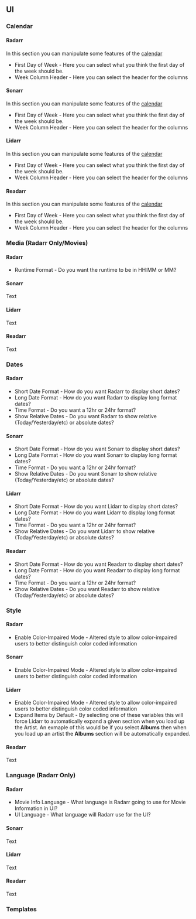 ## UI

### Calendar

#### Radarr

<section begin=radarr_settings_ui_calendar />

In this section you can manipulate some features of the
[calendar](Radarr_Calendar "wikilink")

  - First Day of Week - Here you can select what you think the first day
    of the week should be.
  - Week Column Header - Here you can select the header for the columns

<section end=radarr_settings_ui_calendar />

#### Sonarr

<section begin=sonarr_settings_ui_calendar />

In this section you can manipulate some features of the
[calendar](Sonarr_Calendar "wikilink")

  - First Day of Week - Here you can select what you think the first day
    of the week should be.
  - Week Column Header - Here you can select the header for the columns

<section end=sonarr_settings_ui_calendar />

#### Lidarr

<section begin=lidarr_settings_ui_calendar />

In this section you can manipulate some features of the
[calendar](Lidarr_Calendar "wikilink")

  - First Day of Week - Here you can select what you think the first day
    of the week should be.
  - Week Column Header - Here you can select the header for the columns

<section end=lidarr_settings_ui_calendar />

#### Readarr

<section begin=readarr_settings_ui_calendar />

In this section you can manipulate some features of the
[calendar](Readarr_Calendar "wikilink")

  - First Day of Week - Here you can select what you think the first day
    of the week should be.
  - Week Column Header - Here you can select the header for the columns

<section end=readarr_settings_ui_calendar />

### Media (Radarr Only/Movies)

#### Radarr

<section begin=radarr_settings_ui_movies />

  - Runtime Format - Do you want the runtime to be in HH:MM or MM?

<section end=radarr_settings_ui_movies />

#### Sonarr

<section begin=sonarr_settings_ui_ />

Text

<section end=sonarr_settings_ui_ />

#### Lidarr

<section begin=lidarr_settings_ui_ />

Text

<section end=lidarr_settings_ui_ />

#### Readarr

<section begin=readarr_settings_ui_ />

Text

<section end=readarr_settings_ui_ />

### Dates

#### Radarr

<section begin=radarr_settings_ui_dates />

  - Short Date Format - How do you want Radarr to display short dates?
  - Long Date Format - How do you want Radarr to display long format
    dates?
  - Time Format - Do you want a 12hr or 24hr format?
  - Show Relative Dates - Do you want Radarr to show relative
    (Today/Yesterday/etc) or absolute dates?

<section end=radarr_settings_ui_dates />

#### Sonarr

<section begin=sonarr_settings_ui_dates />

  - Short Date Format - How do you want Sonarr to display short dates?
  - Long Date Format - How do you want Sonarr to display long format
    dates?
  - Time Format - Do you want a 12hr or 24hr format?
  - Show Relative Dates - Do you want Sonarr to show relative
    (Today/Yesterday/etc) or absolute dates?

<section end=sonarr_settings_ui_dates />

#### Lidarr

<section begin=lidarr_settings_ui_dates />

  - Short Date Format - How do you want Lidarr to display short dates?
  - Long Date Format - How do you want Lidarr to display long format
    dates?
  - Time Format - Do you want a 12hr or 24hr format?
  - Show Relative Dates - Do you want Lidarr to show relative
    (Today/Yesterday/etc) or absolute dates?

<section end=lidarr_settings_ui_dates />

#### Readarr

<section begin=readarr_settings_ui_dates />

  - Short Date Format - How do you want Readarr to display short dates?
  - Long Date Format - How do you want Readarr to display long format
    dates?
  - Time Format - Do you want a 12hr or 24hr format?
  - Show Relative Dates - Do you want Readarr to show relative
    (Today/Yesterday/etc) or absolute dates?

<section end=readarr_settings_ui_dates />

### Style

#### Radarr

<section begin=radarr_settings_ui_style />

  - Enable Color-Impaired Mode - Altered style to allow color-impaired
    users to better distinguish color coded information

<section end=radarr_settings_ui_style />

#### Sonarr

<section begin=sonarr_settings_ui_style />

  - Enable Color-Impaired Mode - Altered style to allow color-impaired
    users to better distinguish color coded information

<section end=sonarr_settings_ui_style />

#### Lidarr

<section begin=lidarr_settings_ui_style />

  - Enable Color-Impaired Mode - Altered style to allow color-impaired
    users to better distinguish color coded information
  - Expand Items by Default - By selecting one of these variables this
    will force Lidarr to automatically expand a given section when you
    load up the Artist. An exmaple of this would be if you select
    **Albums** then when you load up an artist the **Albums** section
    will be automatically expanded.

<section end=lidarr_settings_ui_style />

#### Readarr

<section begin=readarr_settings_ui_style />

Text

<section end=readarr_settings_ui_style />

### Language (Radarr Only)

#### Radarr

<section begin=radarr_settings_ui_language />

  - Movie Info Language - What language is Radarr going to use for Movie
    Information in UI?
  - UI Language - What language will Radarr use for the UI?

<section end=radarr_settings_ui_language />

#### Sonarr

<section begin=sonarr_settings_ui_language />

Text

<section end=sonarr_settings_ui_language />

#### Lidarr

<section begin=lidarr_settings_ui_language />

Text

<section end=lidarr_settings_ui_language />

#### Readarr

<section begin=readarr_settings_ui_language />

Text

<section end=readarr_settings_ui_language />

### Templates
